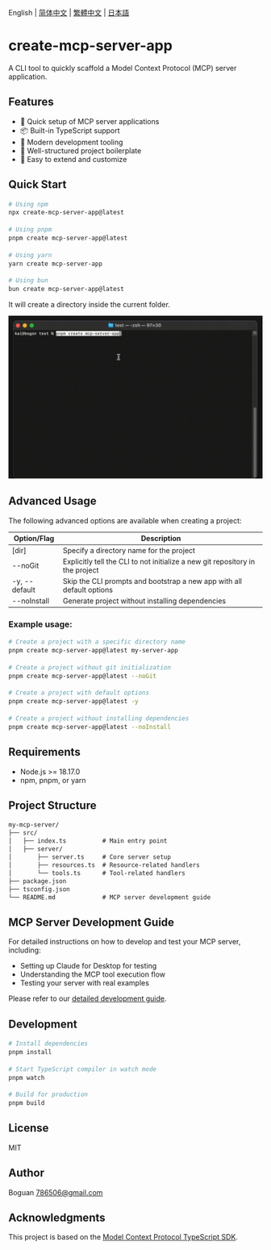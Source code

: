 English | [简体中文](https://github.com/boguan/create-mcp-app/blob/main/apps/create-mcp-server-app/docs/README_zh-CN.md) | [繁體中文](https://github.com/boguan/create-mcp-app/blob/main/apps/create-mcp-server-app/docs/README_zh-TW.md) | [日本語](https://github.com/boguan/create-mcp-app/blob/main/apps/create-mcp-server-app/docs/README_ja-JP.md)

# create-mcp-server-app

A CLI tool to quickly scaffold a Model Context Protocol (MCP) server application.

## Features

- 🚀 Quick setup of MCP server applications
- 📦 Built-in TypeScript support
- 🔧 Modern development tooling
- 📝 Well-structured project boilerplate
- 🎯 Easy to extend and customize

## Quick Start

```bash
# Using npm
npx create-mcp-server-app@latest

# Using pnpm
pnpm create mcp-server-app@latest

# Using yarn
yarn create mcp-server-app

# Using bun
bun create mcp-server-app@latest
```

It will create a directory inside the current folder.

![Server Demo](https://raw.githubusercontent.com/boguan/create-mcp-app/main/packages/docs/server.gif)

## Advanced Usage

The following advanced options are available when creating a project:

| Option/Flag | Description |
|------------|-------------|
| [dir] | Specify a directory name for the project |
| --noGit | Explicitly tell the CLI to not initialize a new git repository in the project |
| -y, --default | Skip the CLI prompts and bootstrap a new app with all default options |
| --noInstall | Generate project without installing dependencies |

### Example usage:

```bash
# Create a project with a specific directory name
pnpm create mcp-server-app@latest my-server-app

# Create a project without git initialization
pnpm create mcp-server-app@latest --noGit

# Create a project with default options
pnpm create mcp-server-app@latest -y

# Create a project without installing dependencies
pnpm create mcp-server-app@latest --noInstall
```

## Requirements

- Node.js >= 18.17.0
- npm, pnpm, or yarn

## Project Structure

```
my-mcp-server/
├── src/
│   ├── index.ts          # Main entry point
│   ├── server/
│       ├── server.ts     # Core server setup
│       ├── resources.ts  # Resource-related handlers
│       └── tools.ts      # Tool-related handlers
├── package.json
├── tsconfig.json
└── README.md             # MCP server development guide
```

## MCP Server Development Guide

For detailed instructions on how to develop and test your MCP server, including:
- Setting up Claude for Desktop for testing
- Understanding the MCP tool execution flow
- Testing your server with real examples

Please refer to our [detailed development guide](https://github.com/boguan/create-mcp-app/blob/main/apps/create-mcp-server-app/boilerplate/base/README.md).

## Development

```bash
# Install dependencies
pnpm install

# Start TypeScript compiler in watch mode
pnpm watch

# Build for production
pnpm build
```

## License

MIT

## Author

Boguan <786506@gmail.com>

## Acknowledgments

This project is based on the [Model Context Protocol TypeScript SDK](https://github.com/modelcontextprotocol/typescript-sdk).